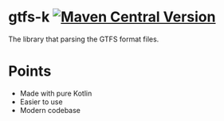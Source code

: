 # gtfs-k [![Maven Central Version](https://img.shields.io/maven-central/v/io.github.fumiya-kume.gtfs_k/lib)](https://central.sonatype.com/artifact/io.github.fumiya-kume.gtfs_k/lib)

The library that parsing the GTFS format files.

# Points
- Made with pure Kotlin
- Easier to use
- Modern codebase
